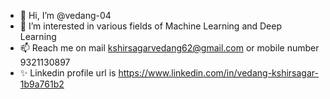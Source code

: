 - 👋 Hi, I’m @vedang-04
- 👀 I’m interested in various fields of Machine Learning and Deep Learning
- 📫 Reach me on mail kshirsagarvedang62@gmail.com or mobile number 9321130897
- ✨ Linkedin profile url is https://www.linkedin.com/in/vedang-kshirsagar-1b9a761b2

<!---
vedang-04/vedang-04 is a ✨ special ✨ repository because its `README.md` (this file) appears on your GitHub profile.
You can click the Preview link to take a look at your changes.
--->
